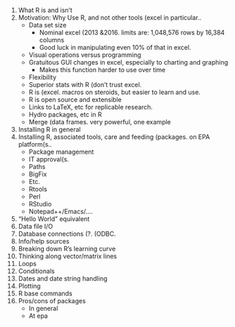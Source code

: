 1. What R is and isn’t 
2. Motivation:  Why Use R, and not other tools (excel in particular.. 
    - Data set size 
        - Nominal excel (2013 &2016. limits are:  1,048,576 rows by 16,384 columns 
        - Good luck in manipulating even 10% of that in excel. 
    - Visual operations versus programming 
    - Gratuitous GUI changes in excel, especially to charting and graphing  
        - Makes this function harder to use over time 
    - Flexibility 
    - Superior stats with R (don’t trust excel. 
    - R is (excel. macros on steroids, but easier to learn and use. 
    - R is open source and extensible 
    - Links to LaTeX, etc for replicable research. 
    - Hydro packages, etc in R 
    - Merge (data frames. very powerful, one example 
3. Installing R in general 
4. Installing R, associated tools, care and feeding (packages. on EPA platform(s.. 
    - Package management 
    - IT approval(s. 
    - Paths 
    - BigFix 
    - Etc. 
    - Rtools 
    - Perl 
    - RStudio 
    - Notepad++/Emacs/…. 
5. “Hello World” equivalent 
6. Data file I/O 
7. Database connections (?. (ODBC. 
8. Info/help sources 
9. Breaking down R’s learning curve 
10. Thinking along vector/matrix lines 
11. Loops 
12. Conditionals 
13. Dates and date string handling 
14. Plotting 
15. R base commands 
16. Pros/cons of packages 
    - In general 
    - At epa 